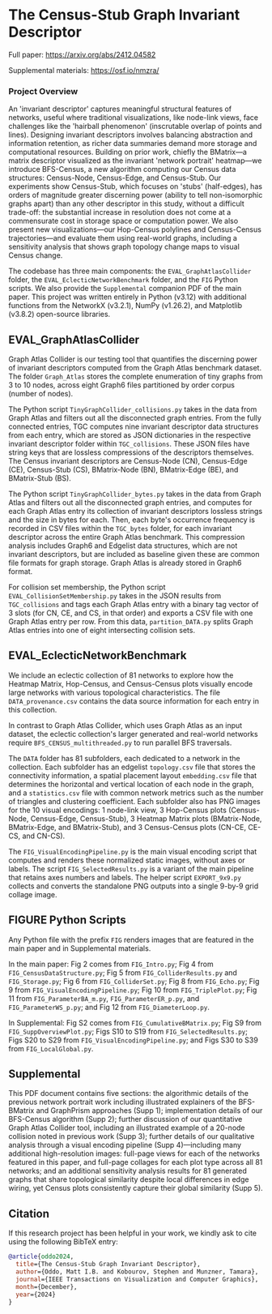 # The Census-Stub Graph Invariant Descriptor

Full paper: https://arxiv.org/abs/2412.04582

Supplemental materials: https://osf.io/nmzra/

### Project Overview

An 'invariant descriptor' captures meaningful structural features of networks, useful where traditional visualizations, like node-link views, face challenges like the 'hairball phenomenon' (inscrutable overlap of points and lines). Designing invariant descriptors involves balancing abstraction and information retention, as richer data summaries demand more storage and computational resources. Building on prior work, chiefly the BMatrix—a matrix descriptor visualized as the invariant 'network portrait' heatmap—we introduce BFS-Census, a new algorithm computing our Census data structures: Census-Node, Census-Edge, and Census-Stub. Our experiments show Census-Stub, which focuses on 'stubs' (half-edges), has orders of magnitude greater discerning power (ability to tell non-isomorphic graphs apart) than any other descriptor in this study, without a difficult trade-off: the substantial increase in resolution does not come at a commensurate cost in storage space or computation power. We also present new visualizations—our Hop-Census polylines and Census-Census trajectories—and evaluate them using real-world graphs, including a sensitivity analysis that shows graph topology change maps to visual Census change.

The codebase has three main components: the `EVAL_GraphAtlasCollider` folder, the `EVAL_EclecticNetworkBenchmark` folder, and the `FIG` Python scripts. We also provide the `Supplemental` companion PDF of the main paper. This project was written entirely in Python (v3.12) with additional functions from the NetworkX (v3.2.1), NumPy (v1.26.2), and Matplotlib (v3.8.2) open-source libraries.

## EVAL_GraphAtlasCollider

Graph Atlas Collider is our testing tool that quantifies the discerning power of invariant descriptors computed from the Graph Atlas benchmark dataset. The folder `Graph_Atlas`  stores the complete enumeration of tiny graphs from 3 to 10 nodes, across eight Graph6 files partitioned by order corpus (number of nodes).

The Python script `TinyGraphCollider_collisions.py` takes in the data from Graph Atlas and filters out all the disconnected graph entries. From the fully connected entries, TGC computes nine invariant descriptor data structures from each entry, which are stored as JSON dictionaries in the respective invariant descriptor folder within `TGC_collisions`. These JSON files have string keys that are lossless compressions of the descriptors themselves. The Census invariant descriptors are Census-Node (CN), Census-Edge (CE), Census-Stub (CS), BMatrix-Node (BN), BMatrix-Edge (BE), and BMatrix-Stub (BS).

The Python script `TinyGraphCollider_bytes.py` takes in the data from Graph Atlas and filters out all the disconnected graph entries, and computes for each Graph Atlas entry its collection of invariant descriptors lossless strings and the size in bytes for each. Then, each byte's occurrence frequency is recorded in CSV files within the `TGC_bytes` folder, for each invariant descriptor across the entire Graph Atlas benchmark. This compression analysis includes Graph6 and Edgelist data structures, which are not invariant descriptors, but are included as baseline given these are common file formats for graph storage. Graph Atlas is already stored in Graph6 format.

For collision set membership, the Python script `EVAL_CollisionSetMembership.py` takes in the JSON results from `TGC_collisions` and tags each Graph Atlas entry with a binary tag vector of 3 slots (for CN, CE, and CS, in that order) and exports a CSV file with one Graph Atlas entry per row. From this data, `partition_DATA.py` splits Graph Atlas entries into one of eight intersecting collision sets.

## EVAL_EclecticNetworkBenchmark

We include an eclectic collection of 81 networks to explore how the Heatmap Matrix, Hop-Census, and Census-Census plots visually encode large networks with various topological characteristics. The file `DATA_provenance.csv` contains the data source information for each entry in this collection.

In contrast to Graph Atlas Collider, which uses Graph Atlas as an input dataset, the eclectic collection's larger generated and real-world networks require `BFS_CENSUS_multithreaded.py` to run parallel BFS traversals.

The `DATA` folder has 81 subfolders, each dedicated to a network in the collection. Each subfolder has an edgelist `topology.csv` file that stores the connectivity information, a spatial placement layout `embedding.csv` file that determines the horizontal and vertical location of each node in the graph, and a `statistics.csv` file with common network metrics such as the number of triangles and clustering coefficient. Each subfolder also has PNG images for the 10 visual encodings: 1 node-link view, 3 Hop-Census plots (Census-Node, Census-Edge, Census-Stub), 3 Heatmap Matrix plots (BMatrix-Node, BMatrix-Edge, and BMatrix-Stub), and 3 Census-Census plots (CN-CE, CE-CS, and CN-CS).

The `FIG_VisualEncodingPipeline.py` is the main visual encoding script that computes and renders these normalized static images, without axes or labels. The script `FIG_SelectedResults.py` is a variant of the main pipeline that retains axes numbers and labels. The helper script `EXPORT_9x9.py` collects and converts the standalone PNG outputs into a single 9-by-9 grid collage image.

## FIGURE Python Scripts

Any Python file with the prefix `FIG` renders images that are featured in the main paper and in Supplemental materials.

In the main paper: Fig 2 comes from `FIG_Intro.py`; Fig 4 from `FIG_CensusDataStructure.py`; Fig 5 from `FIG_ColliderResults.py` and `FIG_Storage.py`; Fig 6 from `FIG_ColliderSet.py`; Fig 8 from `FIG_Echo.py`; Fig 9 from `FIG_VisualEncodingPipeline.py`; Fig 10 from `FIG_TriplePlot.py`; Fig 11 from `FIG_ParameterBA_m.py`, `FIG_ParameterER_p.py`, and `FIG_ParameterWS_p.py`; and Fig 12 from `FIG_DiameterLoop.py`.

In Supplemental: Fig S2 comes from `FIG_CumulativeBMatrix.py`; Fig S9 from `FIG_SuppOverviewPlot.py`; Figs S10 to S19 from `FIG_SelectedResults.py`; Figs S20 to S29 from `FIG_VisualEncodingPipeline.py`; and Figs S30 to S39 from `FIG_LocalGlobal.py`.

## Supplemental

This PDF document contains five sections: the algorithmic details of the previous network portrait work including illustrated explainers of the BFS-BMatrix and GraphPrism approaches (Supp 1); implementation details of our BFS-Census algorithm (Supp 2); further discussion of our quantitative Graph Atlas Collider tool, including an illustrated example of a 20-node collision noted in previous work (Supp 3); further details of our qualitative analysis through a visual encoding pipeline (Supp 4)—including many additional high-resolution images: full-page views for each of the networks featured in this paper, and full-page collages for each plot type across all 81 networks; and an additional sensitivity analysis results for 81 generated graphs that share topological similarity despite local differences in edge wiring, yet Census plots consistently capture their global similarity (Supp 5).

## Citation

If this research project has been helpful in your work, we kindly ask to cite using the following BibTeX entry:

```BibTeX
@article{oddo2024,
  title={The Census-Stub Graph Invariant Descriptor},
  author={Oddo, Matt I.B. and Kobourov, Stephen and Munzner, Tamara},
  journal={IEEE Transactions on Visualization and Computer Graphics},
  month={December},
  year={2024}
}
```
